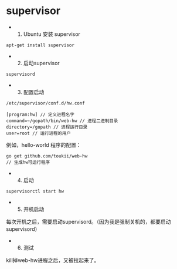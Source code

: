 # supervisor

 - 1. Ubuntu 安装 supervisor

```
apt-get install supervisor
```

 - 2. 启动supervisor

```
supervisord
```

 - 3. 配置启动

`/etc/supervisor/conf.d/hw.conf`

```
[program:hw] // 定义进程名字
command=~/gopath/bin/web-hw // 进程二进制目录
directory=/gopath // 进程运行目录
user=root // 运行进程的用户
```


例如，hello-world 程序的配置：


```
go get github.com/toukii/web-hw 
// 生成hw可运行程序
```


 - 4. 启动

```
supervisorctl start hw
```

 - 5. 开机启动

每次开机之后，需要启动supervisord。（因为我是强制关机的，都要启动supervisord）


 - 6. 测试

 kill掉web-hw进程之后，又被拉起来了。


